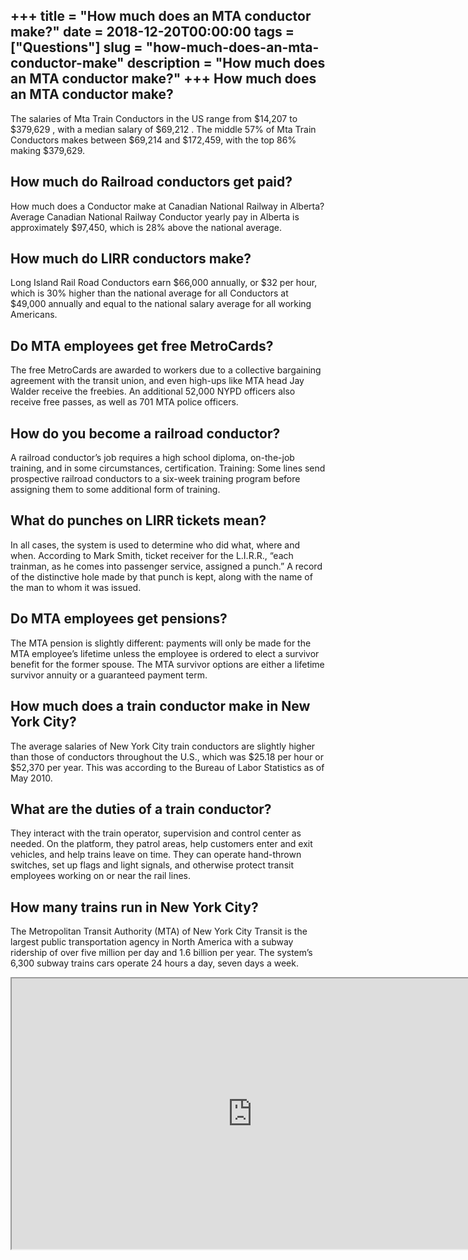 +++
title = "How much does an MTA conductor make?"
date = 2018-12-20T00:00:00
tags = ["Questions"]
slug = "how-much-does-an-mta-conductor-make"
description = "How much does an MTA conductor make?"
+++
How much does an MTA conductor make?
------------------------------------

The salaries of Mta Train Conductors in the US range from $14,207 to $379,629 , with a median salary of $69,212 . The middle 57% of Mta Train Conductors makes between $69,214 and $172,459, with the top 86% making $379,629.

How much do Railroad conductors get paid?
-----------------------------------------

How much does a Conductor make at Canadian National Railway in Alberta? Average Canadian National Railway Conductor yearly pay in Alberta is approximately $97,450, which is 28% above the national average.

How much do LIRR conductors make?
---------------------------------

Long Island Rail Road Conductors earn $66,000 annually, or $32 per hour, which is 30% higher than the national average for all Conductors at $49,000 annually and equal to the national salary average for ​all working Americans.

Do MTA employees get free MetroCards?
-------------------------------------

The free MetroCards are awarded to workers due to a collective bargaining agreement with the transit union, and even high-ups like MTA head Jay Walder receive the freebies. An additional 52,000 NYPD officers also receive free passes, as well as 701 MTA police officers.

How do you become a railroad conductor?
---------------------------------------

A railroad conductor’s job requires a high school diploma, on-the-job training, and in some circumstances, certification. Training: Some lines send prospective railroad conductors to a six-week training program before assigning them to some additional form of training.

What do punches on LIRR tickets mean?
-------------------------------------

In all cases, the system is used to determine who did what, where and when. According to Mark Smith, ticket receiver for the L.I.R.R., “each trainman, as he comes into passenger service, assigned a punch.” A record of the distinctive hole made by that punch is kept, along with the name of the man to whom it was issued.

Do MTA employees get pensions?
------------------------------

The MTA pension is slightly different: payments will only be made for the MTA employee’s lifetime unless the employee is ordered to elect a survivor benefit for the former spouse. The MTA survivor options are either a lifetime survivor annuity or a guaranteed payment term.

How much does a train conductor make in New York City?
------------------------------------------------------

The average salaries of New York City train conductors are slightly higher than those of conductors throughout the U.S., which was $25.18 per hour or $52,370 per year. This was according to the Bureau of Labor Statistics as of May 2010.

What are the duties of a train conductor?
-----------------------------------------

They interact with the train operator, supervision and control center as needed. On the platform, they patrol areas, help customers enter and exit vehicles, and help trains leave on time. They can operate hand-thrown switches, set up flags and light signals, and otherwise protect transit employees working on or near the rail lines.

How many trains run in New York City?
-------------------------------------

The Metropolitan Transit Authority (MTA) of New York City Transit is the largest public transportation agency in North America with a subway ridership of over five million per day and 1.6 billion per year. The system’s 6,300 subway trains cars operate 24 hours a day, seven days a week.

<iframe allow="accelerometer; autoplay; clipboard-write; encrypted-media; gyroscope; picture-in-picture" allowfullscreen="" class="__youtube_prefs__  epyt-is-override  no-lazyload" data-no-lazy="1" data-origheight="433" data-origwidth="770" data-skipgform_ajax_framebjll="" height="433" id="_ytid_37745" loading="lazy" src="https://www.youtube.com/embed/tY15nsQvI-U?enablejsapi=1&autoplay=0&cc_load_policy=0&cc_lang_pref=&iv_load_policy=1&loop=0&modestbranding=0&rel=1&fs=1&playsinline=0&autohide=2&theme=dark&color=red&controls=1&" title="YouTube player" width="770"></iframe>